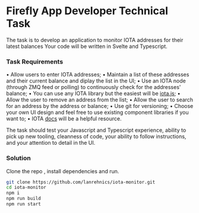 # Firefly App Developer Technical Task

The task is to develop an application to monitor IOTA addresses for their latest balances
Your code will be written in Svelte and Typescript.

### Task Requirements

• Allow users to enter IOTA addresses;
• Maintain a list of these addresses and their current balance and diplay the list in the UI;
• Use an IOTA node (through ZMQ feed or polling) to continuously check for the addresses' balance;
• You can use any IOTA library but the easiest will be [iota.js](https://github.com/iotaledger/iota.js);
• Allow the user to remove an address from the list;
• Allow the user to search for an address by the address or balance;
• Use git for versioning;
• Choose your own UI design and feel free to use existing component libraries if you want to;
• IOTA [docs](https://docs.iota.org/) will be a helpful resource.

The task should test your Javascript and Typescript experience, ability to pick up new tooling, cleanness of code, your ability to follow instructions, and your attention to detail in the UI.


### Solution

Clone the repo , install dependencies and run.
```bash
git clone https://github.com/lanrehnics/iota-monitor.git
cd iota-monitor
npm i
npm run build
npm run start
```
